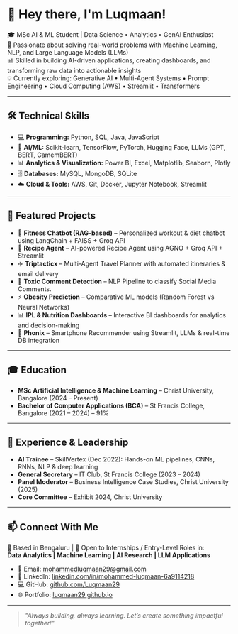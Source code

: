 # 👋 Hey there, I'm Luqmaan!

🎓 MSc AI & ML Student | Data Science • Analytics • GenAI Enthusiast  
🚀 Passionate about solving real-world problems with Machine Learning, NLP, and Large Language Models (LLMs)  
📊 Skilled in building AI-driven applications, creating dashboards, and transforming raw data into actionable insights  
💡 Currently exploring: Generative AI • Multi-Agent Systems • Prompt Engineering • Cloud Computing (AWS) • Streamlit • Transformers  

---

## 🛠️ Technical Skills
- 💻 **Programming:** Python, SQL, Java, JavaScript  
- 🧠 **AI/ML:** Scikit-learn, TensorFlow, PyTorch, Hugging Face, LLMs (GPT, BERT, CamemBERT)  
- 📊 **Analytics & Visualization:** Power BI, Excel, Matplotlib, Seaborn, Plotly  
- 🗄️ **Databases:** MySQL, MongoDB, SQLite  
- ☁️ **Cloud & Tools:** AWS, Git, Docker, Jupyter Notebook, Streamlit  

---

## 🚀 Featured Projects
- 🤖 **Fitness Chatbot (RAG-based)** – Personalized workout & diet chatbot using LangChain + FAISS + Groq API  
- 🍳 **Recipe Agent** – AI-powered Recipe Agent using AGNO + Groq API + Streamlit  
- ✈️ **Triptacticx** – Multi-Agent Travel Planner with automated itineraries & email delivery  
- 🧪 **Toxic Comment Detection** – NLP Pipeline to classify Social Media Comments.  
- ⚡ **Obesity Prediction** – Comparative ML models (Random Forest vs Neural Networks)  
- 📊 **IPL & Nutrition Dashboards** – Interactive BI dashboards for analytics and decision-making  
- 📱 **Phonix** – Smartphone Recommender using Streamlit, LLMs & real-time DB integration  
---

## 🎓 Education
- **MSc Artificial Intelligence & Machine Learning** – Christ University, Bangalore (2024 – Present)  
- **Bachelor of Computer Applications (BCA)** – St Francis College, Bangalore (2021 – 2024) – 91%  

---

## 💼 Experience & Leadership
- **AI Trainee** – SkillVertex (Dec 2022): Hands-on ML pipelines, CNNs, RNNs, NLP & deep learning  
- **General Secretary** – IT Club, St Francis College (2023 – 2024)  
- **Panel Moderator** – Business Intelligence Case Studies, Christ University (2025)  
- **Core Committee** – Exhibit 2024, Christ University  

---

## 📫 Connect With Me
📍 Based in Bengaluru | 💼 Open to Internships / Entry-Level Roles in:  
**Data Analytics | Machine Learning | AI Research | LLM Applications**

- 📧 Email: [mohammedluqmaan29@gmail.com](mailto:mohammedluqmaan29@gmail.com)  
- 💼 LinkedIn: [linkedin.com/in/mohammed-luqmaan-6a9114218](https://www.linkedin.com/in/mohammed-luqmaan-6a9114218)  
- 💻 GitHub: [github.com/Luqmaan29](https://github.com/Luqmaan29)  
- 🌐 Portfolio: [luqmaan29.github.io](https://luqmaan29.github.io)  

---

> *"Always building, always learning. Let’s create something impactful together!"*  
